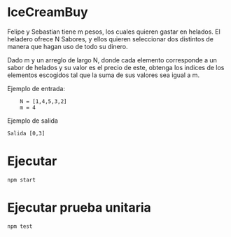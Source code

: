 # IceCreamBuy

Felipe y Sebastian  tiene m pesos, los cuales quieren gastar en helados. El heladero ofrece N Sabores, y ellos quieren seleccionar dos distintos de manera que hagan uso de todo su dinero.

Dado m y un arreglo de largo N, donde cada elemento corresponde a un sabor de helados y su valor es el precio de este, obtenga los indices de los elementos escogidos tal que la suma de sus valores sea igual a m.

Ejemplo de entrada:

```
    N = [1,4,5,3,2]
    m = 4
```
Ejemplo de salida

```
Salida [0,3]
```
# Ejecutar
```
npm start
```
# Ejecutar prueba unitaria
```
npm test
```
